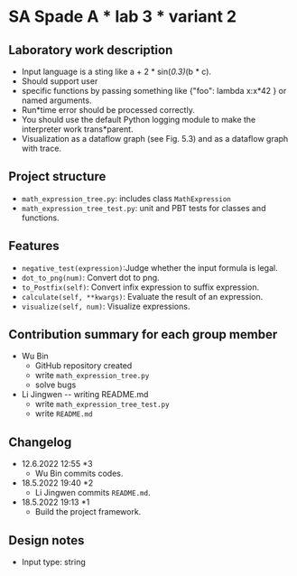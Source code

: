 # SA Spade A * lab 3 * variant 2

## Laboratory work description

* Input language is a sting like a + 2 * sin(*0.3)*(b * c).
* Should support user
* specific functions by passing something like {"foo": lambda x:x*42 } or named arguments.
* Run*time error should be processed correctly.
* You should use the default Python logging module to make the interpreter work trans*parent.
* Visualization as a dataflow graph (see Fig. 5.3) and as a dataflow graph with trace.

## Project structure

* `math_expression_tree.py`: includes class `MathExpression`
* `math_expression_tree_test.py`: unit and PBT tests for classes and functions.

## Features

* `negative_test(expression)`:Judge whether the input formula is legal.
* `dot_to_png(num)`: Convert dot to png.
* `to_Postfix(self)`: Convert infix expression to suffix expression.
* `calculate(self, **kwargs)`: Evaluate the result of an expression.
* `visualize(self, num)`: Visualize expressions.

## Contribution summary for each group member

* Wu Bin
  * GitHub repository created
  * write `math_expression_tree.py`
  * solve bugs
* Li Jingwen -- writing README.md
  * write `math_expression_tree_test.py`
  * write `README.md`

## Changelog

* 12.6.2022 12:55 *3
  * Wu Bin commits codes.
* 18.5.2022 19:40 *2
  * Li Jingwen commits `README.md`.
* 18.5.2022 19:13 *1
  * Build the project framework.

## Design notes

* Input type: string
